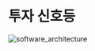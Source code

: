# 투자 신호등

![software_architecture](https://user-images.githubusercontent.com/8787919/222663350-8ab77ffb-258d-4d9a-aa54-fbf3ef90b9c2.png)

